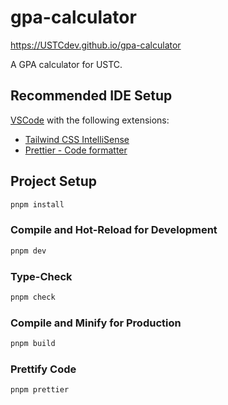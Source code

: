 # gpa-calculator

https://USTCdev.github.io/gpa-calculator

A GPA calculator for USTC.

## Recommended IDE Setup

[VSCode](https://code.visualstudio.com/) with the following extensions:

- [Tailwind CSS IntelliSense](https://marketplace.visualstudio.com/items?itemName=bradlc.vscode-tailwindcss)
- [Prettier - Code formatter](https://marketplace.visualstudio.com/items?itemName=esbenp.prettier-vscode)

## Project Setup

```sh
pnpm install
```

### Compile and Hot-Reload for Development

```sh
pnpm dev
```

### Type-Check

```sh
pnpm check
```

### Compile and Minify for Production

```sh
pnpm build
```

### Prettify Code

```sh
pnpm prettier
```
